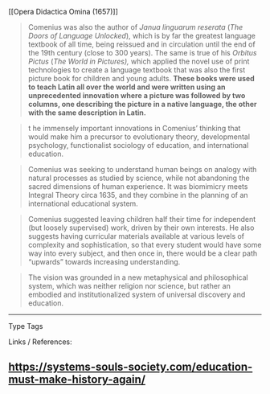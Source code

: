 [[Opera Didactica Omina (1657)]]


>Comenius was also the author of _Janua linguarum reserata_ (_The Doors of Language Unlocked_), which is by far the greatest language textbook of all time, being reissued and in circulation until the end of the 19th century (close to 300 years). The same is true of his _Orbitus Pictus_ (_The World in Pictures),_ which applied the novel use of print technologies to create a language textbook that was also the first picture book for children and young adults. **These books were used to teach Latin all over the world and were written using an unprecedented innovation where a picture was followed by two columns, one describing the picture in a native language, the other with the same description in Latin.**


>t he immensely important innovations in Comenius’ thinking that would make him a precursor to evolutionary theory, developmental psychology, functionalist sociology of education, and international education.


> Comenius was seeking to understand human beings on analogy with natural processes as studied by science, while not abandoning the sacred dimensions of human experience. It was biomimicry meets Integral Theory circa 1635, and they combine in the planning of an international educational system.


> Comenius suggested leaving children half their time for independent (but loosely supervised) work, driven by their own interests. He also suggests having curricular materials available at various levels of complexity and sophistication, so that every student would have some way into every subject, and then once in, there would be a clear path “upwards” towards increasing understanding.


>  The vision was grounded in a new metaphysical and philosophical system, which was neither religion nor science, but rather an embodied and institutionalized system of universal discovery and education.

---
Type 
Tags 

Links / References:


https://systems-souls-society.com/education-must-make-history-again/
---